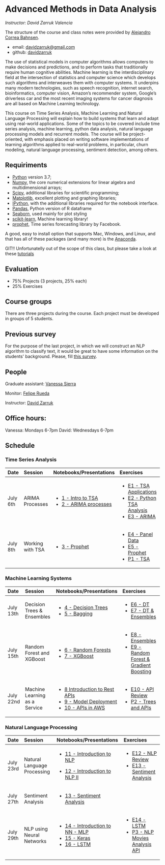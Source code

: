 # Advanced Methods in Data Analysis

*Instructor: David Zarruk Valencia*

The structure of the course and class notes were provided by [Alejandro Correa Bahnsen](https://github.com/albahnsen/AdvancedMethodsDataAnalysisClass).

- email: <davidzarruk@gmail.com>
- github: [davidzarruk](http://github.com/davidzarruk)


The use of statistical models in computer algorithms allows computers to make decisions and predictions, and to perform tasks that traditionally require human cognitive abilities. Machine learning is the interdisciplinary field at the intersection of statistics and computer science which develops such algorithms and interweaves them with computer systems. It underpins many modern technologies, such as speech recognition, internet search, bioinformatics, computer vision, Amazon’s recommender system, Google’s driverless car and the most recent imaging systems for cancer diagnosis are all based on Machine Learning technology.

This course on Time Series Analysis, Machine Learning and Natural Language Processing  will explain how to build systems that learn and adapt using real-world applications. Some of the topics to be covered include time series analysis, machine learning, python data analysis, natural language processing models and recurrent models. The course will be project-oriented, with emphasis placed on writing software implementations of learning algorithms applied to real-world problems, in particular, churn modeling, natural language processing, sentiment detection, among others.


## Requiriments 
* [Python](http://www.python.org) version 3.7;
* [Numpy](http://www.numpy.org), the core numerical extensions for linear algebra and multidimensional arrays;
* [Scipy](http://www.scipy.org), additional libraries for scientific programming;
* [Matplotlib](http://matplotlib.sf.net), excellent plotting and graphing libraries;
* [IPython](http://ipython.org), with the additional libraries required for the notebook interface.
* [Pandas](http://pandas.pydata.org/), Python version of R dataframe
* [Seaborn](stanford.edu/~mwaskom/software/seaborn/), used mainly for plot styling
* [scikit-learn](http://scikit-learn.org), Machine learning library!
* [prophet](https://facebook.github.io/prophet/), Time series forecasting library by Facebook.

A good, easy to install option that supports Mac, Windows, and Linux, and that has all of these packages (and many more) is the [Anaconda](https://www.continuum.io/).

GIT!! Unfortunatelly out of the scope of this class, but please take a look at these [tutorials](https://help.github.com/articles/good-resources-for-learning-git-and-github/)

## Evaluation

* 75% Projects (3 projects, 25% each)
* 25% Exercises

## Course groups
There are three projects during the course. Each project must be developed in groups of 5 students. 


## Previous survey
For the purpose of the last project, in which we will construct an NLP algorithm to classify text, it would be great to have some information on the students' background. Please, fill [this survey](https://forms.gle/UGfdXjGyPTVbcaS38).

## People
Graduate assistant: [Vanessa Sierra](vs.luna10@uniandes.edu.co)

Monitor: [Felipe Rueda](f.ruedar@uniandes.edu.co)

Instructor: [David Zarruk](d.zarruk93@uniandes.edu.co)

## Office hours:
Vanessa: Mondays 6-7pm
David: Wednesdays 6-7pm

## Schedule

### Time Series Analysis
| Date | Session         | Notebooks/Presentations          | Exercises |
| :----| :----| :------------- | :------------- | 
| July 6th | ARIMA Processes | <ul><li>[1 - Intro to TSA](https://nbviewer.jupyter.org/github/davidzarruk/AdvancedMethodsDataAnalysisClass/blob/main/notebooks/01-IntroTSA.ipynb) </li> <li>[2 - ARIMA processes](https://nbviewer.jupyter.org/github/davidzarruk/AdvancedMethodsDataAnalysisClass/blob/main/notebooks/02-ARIMA.ipynb) </li></ul> | <ul><li>[E1 - TSA Applications](https://github.com/davidzarruk/AdvancedMethodsDataAnalysisClass/blob/main/Exercises/E1%20-%20Examples%20TSA.md) </li><li>[E2 - Python TSA Analysis](https://github.com/davidzarruk/AdvancedMethodsDataAnalysisClass/blob/main/Exercises/E02-TSA.ipynb) </li> <li>[E3 - ARIMA](https://github.com/davidzarruk/AdvancedMethodsDataAnalysisClass/blob/main/Exercises/E03-ARIMA.ipynb) </li> </ul> | 
| July 8th | Working with TSA | <ul><li>[3 - Prophet](https://nbviewer.jupyter.org/github/davidzarruk/AdvancedMethodsDataAnalysisClass/blob/main/notebooks/03-TSA-prophet.ipynb) </li> </ul> |   <ul><li>[E4 - Panel Data](https://github.com/davidzarruk/AdvancedMethodsDataAnalysisClass/blob/main/Exercises/E04%20-%20Panel%20Data.md) </li> <li>[E5 - Prophet](https://github.com/davidzarruk/AdvancedMethodsDataAnalysisClass/blob/main/Exercises/E05-prophet.ipynb) </li> <li>[P1 - TSA](https://github.com/davidzarruk/AdvancedMethodsDataAnalysisClass/blob/main/Exercises/P1-TSL.md) </li> </ul>| 

### Machine Learning Systems
| Date | Session         | Notebooks/Presentations          | Exercises |
| :----| :----| :------------- | :------------- | 
| July 13th | Decision Trees & Ensembles | <ul><li>[4 - Decision Trees](https://github.com/davidzarruk/AdvancedMethodsDataAnalysisClass/blob/main/notebooks/04-DecisionTrees.ipynb) </li> <li>[5 - Bagging](https://github.com/davidzarruk/AdvancedMethodsDataAnalysisClass/blob/main/notebooks/05-Ensembles_Bagging.ipynb) </li></ul>| <ul><li>[E6 - DT](https://github.com/davidzarruk/AdvancedMethodsDataAnalysisClass/blob/main/Exercises/E06%20-%20Decision%20Trees%20Overview.md) </li> <li>[E7 - DT & Ensembles](https://github.com/davidzarruk/AdvancedMethodsDataAnalysisClass/blob/main/Exercises/E7-DecisionTrees_Bagging.ipynb) </li></ul> | 
| July 15th | Random Forest and XGBoost | <ul><li>[6 - Random Forests](https://github.com/davidzarruk/AdvancedMethodsDataAnalysisClass/blob/main/notebooks/06-Ensembles_RandomForest.ipynb) </li> <li>[7 - XGBoost](https://github.com/davidzarruk/AdvancedMethodsDataAnalysisClass/blob/main/notebooks/07-Ensembles_Boosting.ipynb) </li></ul>| <ul><li>[E8 - Ensembles](https://github.com/davidzarruk/AdvancedMethodsDataAnalysisClass/blob/main/Exercises/E08%20-%20Ensembles%20Trees%20Overview.md) </li> <li>[E9 - Random Forest & Gradient Boosting](https://github.com/davidzarruk/AdvancedMethodsDataAnalysisClass/blob/main/Exercises/E8-RandomForests_Boosting.ipynb) </li></ul> | 
| July 22nd | Machine Learning as a Service  |  <ul><li>[8 Introduction to Rest APIs](https://github.com/davidzarruk/AdvancedMethodsDataAnalysisClass/blob/main/notebooks/08-IntroductionToAPIs.ipynb) </li> <li>[9 - Model Deployment](https://github.com/davidzarruk/AdvancedMethodsDataAnalysisClass/blob/main/notebooks/09-Model_Deployment.ipynb) </li> <li>[10 - APIs in AWS](https://github.com/davidzarruk/AdvancedMethodsDataAnalysisClass/blob/main/notebooks/10-CreatingAPIinAWS.ipynb) </li></ul> | <ul><li>[E10 - API Review](https://github.com/davidzarruk/AdvancedMethodsDataAnalysisClass/blob/main/Exercises/E10%20-%20microservices.md) </li> <li>[P2 - Trees and APIs](https://github.com/davidzarruk/AdvancedMethodsDataAnalysisClass/blob/main/Exercises/P2-UsedVehiclePricePrediction.ipynb) </li></ul> | 

 ### Natural Language Processing
| Date | Session         | Notebooks/Presentations          | Exercises |
| :----| :----| :------------- | :------------- | 
| July 23rd | Natural Language Processing  |  <ul><li>[11 - Introduction to NLP](https://github.com/davidzarruk/AdvancedMethodsDataAnalysisClass/blob/main/notebooks/11-IntroNLP.pdf) </li></ul> <ul><li>[12 - Introduction to NLP II ](https://github.com/davidzarruk/AdvancedMethodsDataAnalysisClass/blob/main/notebooks/12-NaturalLanguageProcessing.ipynb) </li></ul> | <ul><li>[E12 - NLP Review](https://github.com/davidzarruk/AdvancedMethodsDataAnalysisClass/blob/main/Exercises/E11%20-%20NLP.md) </li><li>[E13 - Sentiment Analysis](https://github.com/davidzarruk/AdvancedMethodsDataAnalysisClass/blob/main/Exercises/E13-ClassHomeworksAnalysis.ipynb) </li> </ul> | 
| July 27th |  Sentiment Analysis | <ul><li>[13 - Sentiment Analysis](https://github.com/davidzarruk/AdvancedMethodsDataAnalysisClass/blob/main/notebooks/13-TextSimilarity.ipynb) </li></ul> | <ul>  </ul> |
| July 29th |  NLP using Neural Networks | <ul><li>[14 - Introduction to NN - MLP](https://github.com/davidzarruk/AdvancedMethodsDataAnalysisClass/blob/main/notebooks/14-IntroductionDeepLearningMLP.ipynb) </li><li>[15 - Keras](https://github.com/davidzarruk/AdvancedMethodsDataAnalysisClass/blob/main/notebooks/15-DeepLearning_keras.ipynb) </li><li> [16 - LSTM](https://github.com/davidzarruk/AdvancedMethodsDataAnalysisClass/blob/main/notebooks/16-RecurrentNeuralNetworks_LSTM.ipynb) </li></ul> | <ul> <li>[E14 - LSTM](https://github.com/davidzarruk/AdvancedMethodsDataAnalysisClass/blob/main/Exercises/E14-LSTM.ipynb) </li><li>[P3 - NLP Movies Analysis API](https://github.com/davidzarruk/AdvancedMethodsDataAnalysisClass/blob/main/Exercises/P3-MovieGenrePrediction.ipynb) </li> </ul> |





